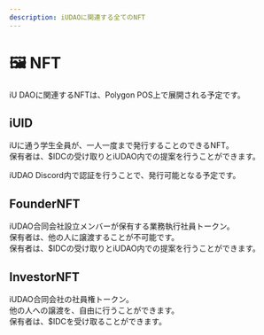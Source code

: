```yaml
---
description: iUDAOに関連する全てのNFT
---
```


# 🖼️ NFT

iU DAOに関連するNFTは、Polygon POS上で展開される予定です。

## iUID

iUに通う学生全員が、一人一度まで発行することのできるNFT。\
保有者は、$IDCの受け取りとiUDAO内での提案を行うことができます。

iUDAO Discord内で認証を行うことで、発行可能となる予定です。

## FounderNFT

iUDAO合同会社設立メンバーが保有する業務執行社員トークン。\
保有者は、他の人に譲渡することが不可能です。\
保有者は、$IDCの受け取りとiUDAO内での提案を行うことができます。

## InvestorNFT

iUDAO合同会社の社員権トークン。\
他の人への譲渡を、自由に行うことができます。\
保有者は、$IDCを受け取ることができます。

